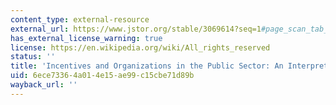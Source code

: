 ```yaml
---
content_type: external-resource
external_url: https://www.jstor.org/stable/3069614?seq=1#page_scan_tab_contents
has_external_license_warning: true
license: https://en.wikipedia.org/wiki/All_rights_reserved
status: ''
title: 'Incentives and Organizations in the Public Sector: An Interpretative Review'
uid: 6ece7336-4a01-4e15-ae99-c15cbe71d89b
wayback_url: ''
---
```

